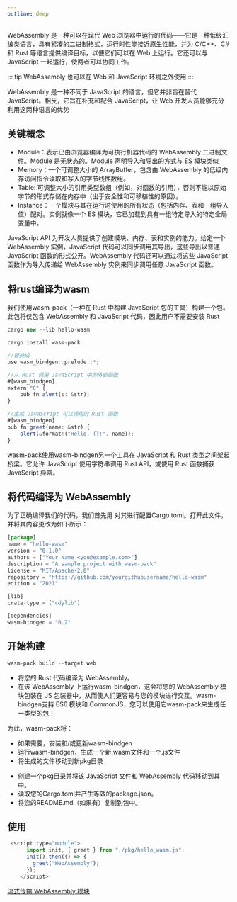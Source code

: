 ```yaml
---
outline: deep
---
```


WebAssembly 是一种可以在现代 Web 浏览器中运行的代码——它是一种低级汇编类语言，具有紧凑的二进制格式，运行时性能接近原生性能，并为 C/C++、C# 和 Rust 等语言提供编译目标，以便它们可以在 Web 上运行。它还可以与 JavaScript 一起运行，使两者可以协同工作。

::: tip
WebAssembly 也可以在 Web 和 JavaScript 环境之外使用
:::

WebAssembly 是一种不同于 JavaScript 的语言，但它并非旨在替代 JavaScript。相反，它旨在补充和配合 JavaScript，让 Web 开发人员能够充分利用这两种语言的优势

## 关键概念

- Module：表示已由浏览器编译为可执行机器代码的 WebAssembly 二进制文件。Module 是无状态的。Module 声明导入和导出的方式与 ES 模块类似
- Memory：一个可调整大小的 ArrayBuffer，包含由 WebAssembly 的低级内存访问指令读取和写入的字节线性数组。
- Table: 可调整大小的引用类型数组（例如，对函数的引用），否则不能以原始字节的形式存储在内存中（出于安全性和可移植性的原因）。
- Instance：一个模块与其在运行时使用的所有状态（包括内存、表和一组导入值）配对。实例就像一个 ES 模块，它已加载到具有一组特定导入的特定全局变量中。

JavaScript API 为开发人员提供了创建模块、内存、表和实例的能力。给定一个 WebAssembly 实例，JavaScript 代码可以同步调用其导出，这些导出以普通 JavaScript 函数的形式公开。WebAssembly 代码还可以通过将这些 JavaScript 函数作为导入传递给 WebAssembly 实例来同步调用任意 JavaScript 函数。

## 将rust编译为wasm
我们使用wasm-pack（一种在 Rust 中构建 JavaScript 包的工具）构建一个包。此包将仅包含 WebAssembly 和 JavaScript 代码，因此用户不需要安装 Rust

```js
cargo new --lib hello-wasm

cargo install wasm-pack

//替换成
use wasm_bindgen::prelude::*;

//从 Rust 调用 JavaScript 中的外部函数
#[wasm_bindgen]
extern "C" {
    pub fn alert(s: &str);
}

//生成 JavaScript 可以调用的 Rust 函数
#[wasm_bindgen]
pub fn greet(name: &str) {
    alert(&format!("Hello, {}!", name));
}
```

wasm-pack使用wasm-bindgen另一个工具在 JavaScript 和 Rust 类型之间架起桥梁。它允许 JavaScript 使用字符串调用 Rust API，或使用 Rust 函数捕获 JavaScript 异常。

## 将代码编译为 WebAssembly

为了正确编译我们的代码，我们首先用 对其进行配置Cargo.toml。打开此文件，并将其内容更改为如下所示：
```js
[package]
name = "hello-wasm"
version = "0.1.0"
authors = ["Your Name <you@example.com>"]
description = "A sample project with wasm-pack"
license = "MIT/Apache-2.0"
repository = "https://github.com/yourgithubusername/hello-wasm"
edition = "2021"

[lib]
crate-type = ["cdylib"]

[dependencies]
wasm-bindgen = "0.2"
```
## 开始构建
```js
wasm-pack build --target web
```
* 将您的 Rust 代码编译为 WebAssembly。
* 在该 WebAssembly 上运行wasm-bindgen，这会将您的 WebAssembly 模块包装在 JS 包装器中，从而使人们更容易与您的模块进行交互。wasm-bindgen支持 ES6 模块和 CommonJS，您可以使用它wasm-pack来生成任一类型的包！

为此，wasm-pack将：

- 如果需要，安装和/或更新wasm-bindgen
- 运行wasm-bindgen，生成一个新.wasm文件和一个.js文件
- 将生成的文件移动到新pkg目录

* 创建一个pkg目录并将该 JavaScript 文件和 WebAssembly 代码移动到其中。
* 读取您的Cargo.toml并产生等效的package.json。
* 将您的README.md（如果有）复制到包中。

## 使用
```js
 <script type="module">
      import init, { greet } from "./pkg/hello_wasm.js";
      init().then(() => {
        greet("WebAssembly");
      });
    </script>
```

[流式传输 WebAssembly 模块](https://developer.mozilla.org/en-US/docs/WebAssembly/Guides/Using_the_JavaScript_API#streaming_the_webassembly_module)